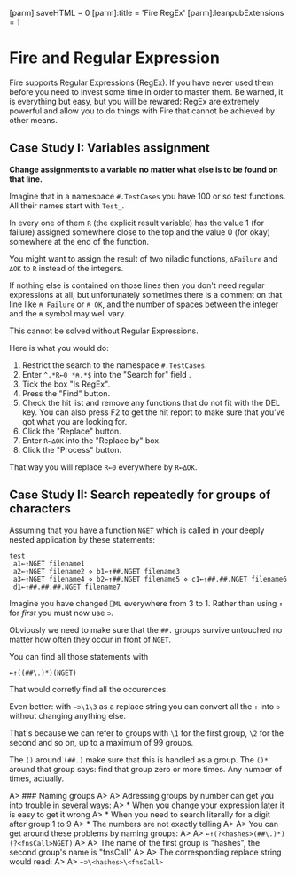 [parm]:saveHTML          = 0
[parm]:title             = 'Fire RegEx'
[parm]:leanpubExtensions = 1





# Fire and Regular Expression

Fire supports Regular Expressions (RegEx). If you have never used them before you need to invest some time in order to master them. Be warned, it is everything but easy, but you will be rewared: RegEx are extremely powerful and allow you to do things with Fire that cannot be achieved by other means.

## Case Study I: Variables assignment 

**Change assignments to a variable no matter what else is to be found on that line.**

Imagine that in a namespace `#.TestCases` you have 100 or so test functions. All their names start with `Test_`.

In every one of them `R` (the explicit result variable) has the value 1 (for failure) assigned somewhere close to the top and the value 0 (for okay) somewhere at the end of the function.

You might want to assign the result of two niladic functions, `∆Failure` and `∆OK` to `R` instead of the integers.

If nothing else is contained on those lines then you don't need regular expressions at all, but unfortunately sometimes there is a comment on that line like `⍝ Failure` or `⍝ OK`, and the number of spaces between the integer and the `⍝` symbol may well vary.

This cannot be solved without Regular Expressions.

Here is what you would do:

1. Restrict the search to the namespace `#.TestCases`.
1. Enter `^.*R←0 *⍝.*$` into the "Search for" field .
1. Tick the box "Is RegEx".
1. Press the "Find" button.
1. Check the hit list and remove any functions that do not fit with the DEL key. You can also press F2 to get the hit report to make sure that you've got what you are looking for.
1. Click the "Replace" button.
1. Enter `R←∆OK` into the "Replace by" box.
1. Click the "Process" button.

That way you will replace `R←0` everywhere by `R←∆OK`.


## Case Study II: Search repeatedly for groups of characters

Assuming that you have a function `NGET` which is called in your deeply nested application by these statements:

```
test
 a1←↑NGET filename1
 a2←↑NGET filename2 ⋄ b1←↑##.NGET filename3
 a3←↑NGET filename4 ⋄ b2←↑##.NGET filename5 ⋄ c1←↑##.##.NGET filename6
 d1←↑##.##.##.NGET filename7
```

Imagine you have changed `⎕ML` everywhere from 3 to 1. Rather than using `↑` for _first_ you must now use `⊃`.

Obviously we need to make sure that the `##.` groups survive untouched no matter how often they occur in front of `NGET`.

You can find all those statements with

```
←↑((##\.)*)(NGET)
```

That would corretly find all the occurences.

Even better: with `←⊃\1\3` as a replace string you can convert all the `↑` into `⊃` without changing anything else.

That's because we can refer to groups with `\1` for the first group, `\2` for the second and so on, up to a maximum of 99 groups. 

The `()` around `(##.)` make sure that this is handled as a group. The `()*` around that group says: find that group zero or more times. Any number of times, actually.

A> ### Naming groups
A>
A> Adressing groups by number can get you into trouble in several ways:
A> * When you change your expression later it is easy to get it wrong
A> * When you need to search literally for a digit after group 1 to 9
A> * The numbers are not exactly telling
A>
A> You can get around these problems by naming groups:
A>
A> `←↑(?<hashes>(##\.)*)(?<fnsCall>NGET)`
A>
A> The name of the first group is "hashes", the second group's name is "fnsCall"
A>
A> The corresponding replace string would read:
A>
A> `←⊃\<hashes>\<fnsCall>`

```
